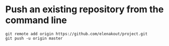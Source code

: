 # Push an existing repository from the command line

```
git remote add origin https://github.com/elenakout/project.git
git push -u origin master
```
